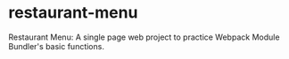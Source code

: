 # restaurant-menu
Restaurant Menu: A single page web project to practice Webpack Module Bundler's basic functions.
